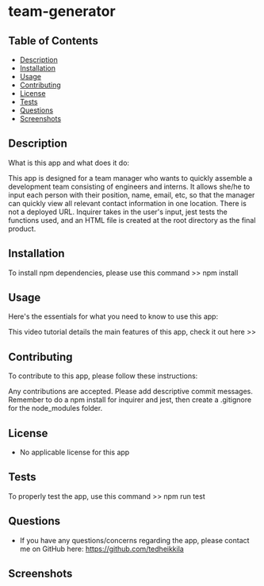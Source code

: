 # team-generator

 ## Table of Contents

  - [Description](#description)
  - [Installation](#installation)
  - [Usage](#usage)
  - [Contributing](#contributing)
  - [License](#license)
  - [Tests](#tests)
  - [Questions](#questions)
  - [Screenshots](#screenshots)

  ## Description

  What is this app and what does it do:

  This app is designed for a team manager who wants to quickly assemble a development team consisting of engineers and interns. It allows she/he to input each person with their position, name, email, etc, so that the manager can quickly view all relevant contact information in one location. There is not a deployed URL. Inquirer takes in the user's input, jest tests the functions used, and an HTML file is created at the root directory as the final product. 

  ## Installation

  To install npm dependencies, please use this command >> npm install

  ## Usage

  Here's the essentials for what you need to know to use this app: 

  This video tutorial details the main features of this app, check it out here >> 

  ## Contributing

  To contribute to this app, please follow these instructions: 
  
  Any contributions are accepted. Please add descriptive commit messages. Remember to do a npm install for inquirer and jest, then create a .gitignore for the node_modules folder.

  ## License
  
  * No applicable license for this app

  ## Tests

  To properly test the app, use this command >> npm run test
  
  ## Questions

  * If you have any questions/concerns regarding the app, please contact me on GitHub here: https://github.com/tedheikkila

  ## Screenshots
